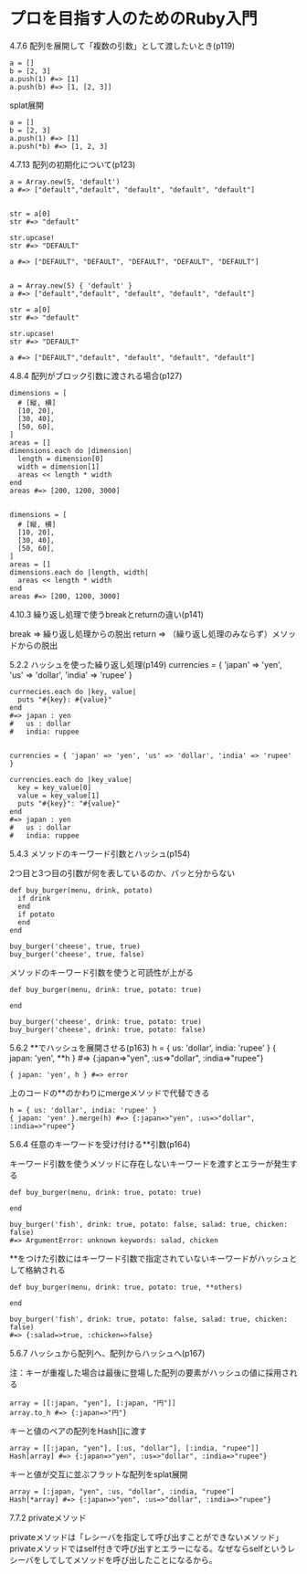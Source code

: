 # プロを目指す人のためのRuby入門

4.7.6 配列を展開して「複数の引数」として渡したいとき(p119)

    a = []
    b = [2, 3]
    a.push(1) #=> [1]
    a.push(b) #=> [1, [2, 3]]

splat展開

    a = []
    b = [2, 3]
    a.push(1) #=> [1]
    a.push(*b) #=> [1, 2, 3]



4.7.13 配列の初期化について(p123)

    a = Array.new(5, 'default')
    a #=> ["default","default", "default", "default", "default"]
    
    
    str = a[0]
    str #=> "default"
    
    str.upcase!
    str #=> "DEFAULT"
    
    a #=> ["DEFAULT", "DEFAULT", "DEFAULT", "DEFAULT", "DEFAULT"]


    a = Array.new(5) { 'default' }
    a #=> ["default","default", "default", "default", "default"]
    
    str = a[0]
    str #=> "default"
    
    str.upcase!
    str #=> "DEFAULT"
    
    a #=> ["DEFAULT","default", "default", "default", "default"]



4.8.4 配列がブロック引数に渡される場合(p127)

    dimensions = [
      # [縦, 横]
      [10, 20],
      [30, 40],
      [50, 60],
    ]
    areas = []
    dimensions.each do |dimension|
      length = dimension[0]
      width = dimension[1]
      areas << length * width
    end
    areas #=> [200, 1200, 3000]


    dimensions = [
      # [縦, 横]
      [10, 20],
      [30, 40],
      [50, 60],
    ]
    areas = []
    dimensions.each do |length, width|
      areas << length * width
    end
    areas #=> [200, 1200, 3000]


4.10.3 繰り返し処理で使うbreakとreturnの違い(p141)

break => 繰り返し処理からの脱出
return => （繰り返し処理のみならず）メソッドからの脱出



5.2.2 ハッシュを使った繰り返し処理(p149)
    currencies = { 'japan' => 'yen', 'us' => 'dollar', 'india' => 'rupee' }
    
    currnecies.each do |key, value|
      puts "#{key}: #{value}"
    end
    #=> japan : yen
    #   us : dollar
    #   india: ruppee


    currencies = { 'japan' => 'yen', 'us' => 'dollar', 'india' => 'rupee' }
    
    currencies.each do |key_value|
      key = key_value[0]
      value = key_value[1]
      puts "#{key}": "#{value}"
    end
    #=> japan : yen
    #   us : dollar
    #   india: ruppee


5.4.3 メソッドのキーワード引数とハッシュ(p154)

2つ目と3つ目の引数が何を表しているのか、パッと分からない

    def buy_burger(menu, drink, potato)
      if drink
      end
      if potato
      end
    end
    
    buy_burger('cheese', true, true)
    buy_burger('cheese', true, false)

メソッドのキーワード引数を使うと可読性が上がる

    def buy_burger(menu, drink: true, potato: true)
    
    end
    
    buy_burger('cheese', drink: true, potato: true)
    buy_burger('cheese', drink: true, potato: false)


5.6.2 **でハッシュを展開させる(p163)
    h = { us: 'dollar', india: 'rupee' }
    { japan: 'yen', **h } #=> {:japan=>"yen", :us=>"dollar", :india=>"rupee"}
    
    { japan: 'yen', h } #=> error

上のコードの**のかわりにmergeメソッドで代替できる

    h = { us: 'dollar', india: 'rupee' }
    { japan: 'yen' }.merge(h) #=> {:japan=>"yen", :us=>"dollar", :india=>"rupee"}


5.6.4 任意のキーワードを受け付ける**引数(p164)

キーワード引数を使うメソッドに存在しないキーワードを渡すとエラーが発生する

    def buy_burger(menu, drink: true, potato: true)
      
    end
    
    buy_burger('fish', drink: true, potato: false, salad: true, chicken: false)
    #=> ArgumentError: unknown keywords: salad, chicken

**をつけた引数にはキーワード引数で指定されていないキーワードがハッシュとして格納される

    def buy_burger(menu, drink: true, potato: true, **others)
      
    end
    
    buy_burger('fish', drink: true, potato: false, salad: true, chicken: false)
    #=> {:salad=>true, :chicken=>false}


5.6.7 ハッシュから配列へ、配列からハッシュへ(p167)

注：キーが重複した場合は最後に登場した配列の要素がハッシュの値に採用される

    array = [[:japan, "yen"], [:japan, "円"]]
    array.to_h #=> {:japan=>"円"}

キーと値のペアの配列をHash[]に渡す

    array = [[:japan, "yen"], [:us, "dollar"], [:india, "rupee"]]
    Hash[array] #=> {:japan=>"yen", :us=>"dollar", :india=>"rupee"}

キーと値が交互に並ぶフラットな配列をsplat展開

    array = [:japan, "yen", :us, "dollar", :india, "rupee"]
    Hash[*array] #=> {:japan=>"yen", :us=>"dollar", :india=>"rupee"}


7.7.2 privateメソッド

privateメソッドは「レシーバを指定して呼び出すことができないメソッド」
privateメソッドではself付きで呼び出すとエラーになる。なぜならselfというレシーバをしてしてメソッドを呼び出したことになるから。


